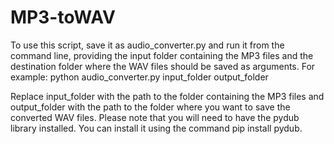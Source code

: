 # MP3-toWAV

To use this script, save it as audio_converter.py and run it from the command line, providing the input folder containing the MP3 files and the destination folder where the WAV files should be saved as arguments. For example:
python audio_converter.py input_folder output_folder

Replace input_folder with the path to the folder containing the MP3 files and output_folder with the path to the folder where you want to save the converted WAV files. Please note that you will need to have the pydub library installed. You can install it using the command pip install pydub.
